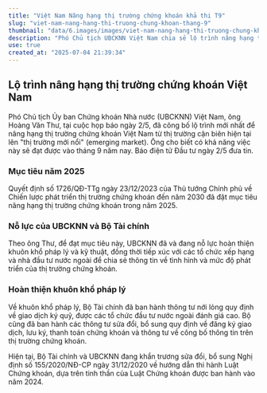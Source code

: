 ```yaml
---
title: "Việt Nam Nâng hạng thị trường chứng khoán khả thi T9"
slug: "viet-nam-nang-hang-thi-truong-chung-khoan-thang-9"
thumbnail: "data/6.images/images/viet-nam-nang-hang-thi-truong-chung-khoan-thang-9.webp"
description: "Phó Chủ tịch UBCKNN Việt Nam chia sẻ lộ trình nâng hạng thị trường chứng khoán từ cận biên lên mới nổi, có thể hoàn thành vào tháng 9 năm nay."
use: true
created_at: "2025-07-04 21:39:34"
---
```


## Lộ trình nâng hạng thị trường chứng khoán Việt Nam

Phó Chủ tịch Ủy ban Chứng khoán Nhà nước (UBCKNN) Việt Nam, ông Hoàng Văn Thư, tại cuộc họp báo ngày 2/5, đã công bố lộ trình mới nhất để nâng hạng thị trường chứng khoán Việt Nam từ thị trường cận biên hiện tại lên "thị trường mới nổi" (emerging market). Ông cho biết có khả năng việc này sẽ đạt được vào tháng 9 năm nay. Báo điện tử Đầu tư ngày 2/5 đưa tin.

### Mục tiêu năm 2025

Quyết định số 1726/QĐ-TTg ngày 23/12/2023 của Thủ tướng Chính phủ về Chiến lược phát triển thị trường chứng khoán đến năm 2030 đã đặt mục tiêu nâng hạng thị trường chứng khoán trong năm 2025.

### Nỗ lực của UBCKNN và Bộ Tài chính

Theo ông Thư, để đạt mục tiêu này, UBCKNN đã và đang nỗ lực hoàn thiện khuôn khổ pháp lý và kỹ thuật, đồng thời tiếp xúc với các tổ chức xếp hạng và nhà đầu tư nước ngoài để chia sẻ thông tin về tình hình và mức độ phát triển của thị trường chứng khoán.

### Hoàn thiện khuôn khổ pháp lý

Về khuôn khổ pháp lý, Bộ Tài chính đã ban hành thông tư nới lỏng quy định về giao dịch ký quỹ, được các tổ chức đầu tư nước ngoài đánh giá cao. Bộ cũng đã ban hành các thông tư sửa đổi, bổ sung quy định về đăng ký giao dịch, lưu ký, thanh toán chứng khoán và thông tư về công bố thông tin trên thị trường chứng khoán.

Hiện tại, Bộ Tài chính và UBCKNN đang khẩn trương sửa đổi, bổ sung Nghị định số 155/2020/NĐ-CP ngày 31/12/2020 về hướng dẫn thi hành Luật Chứng khoán, dựa trên tinh thần của Luật Chứng khoán được ban hành vào năm 2024.